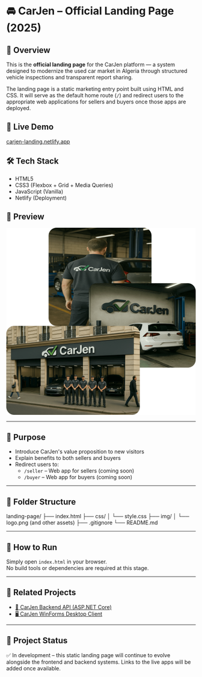 # 🚘 CarJen – Official Landing Page (2025)

## 🧾 Overview

This is the **official landing page** for the CarJen platform — a system designed to modernize the used car market in Algeria through structured vehicle inspections and transparent report sharing.

The landing page is a static marketing entry point built using HTML and CSS. It will serve as the default home route (`/`) and redirect users to the appropriate web applications for sellers and buyers once those apps are deployed.

## 🚀 Live Demo

[carjen-landing.netlify.app](https://carjen-landing.netlify.app)

## 🛠️ Tech Stack

- HTML5
- CSS3 (Flexbox + Grid + Media Queries)
- JavaScript (Vanilla)
- Netlify (Deployment)

## 📸 Preview

![Screenshot](./img/General/CarJen-Group.png)

---

## 🎯 Purpose

- Introduce CarJen's value proposition to new visitors
- Explain benefits to both sellers and buyers
- Redirect users to:
  - `/seller` – Web app for sellers (coming soon)
  - `/buyer` – Web app for buyers (coming soon)

---

## 📂 Folder Structure

landing-page/
├── index.html
├── css/
│ └── style.css
├── img/
│ └── logo.png (and other assets)
├── .gitignore
└── README.md

---

## 🧪 How to Run

Simply open `index.html` in your browser.  
No build tools or dependencies are required at this stage.

---

## 🔗 Related Projects

- [🧠 CarJen Backend API (ASP.NET Core)](https://github.com/KhaledAnsar-dev/CarJen-Backend-ASPNetCore-2025)
- [🖥️ CarJen WinForms Desktop Client](https://github.com/KhaledAnsar-dev/CarJen-UI-Desktop)

---

## 📌 Project Status

✅ In development – this static landing page will continue to evolve alongside the frontend and backend systems. Links to the live apps will be added once available.
